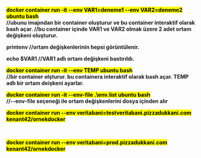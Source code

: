 <b><mark>docker container run -it --env VAR1=deneme1 --env VAR2=deneme2 ubuntu bash</mark><b>
</br>
//ubunu imajından bir container oluşturur ve bu container interaktif olarak bash açar.
//bu container içinde VAR1 ve VAR2 olmak üzere 2 adet ortam değişkeni oluşturur.

printenv
//ortam değişkenlerinin hepsi görüntülenir.

echo $VAR1
//VAR1 adlı ortam değişkeni bastırıldı.

<b><mark>docker container run -it --env TEMP ubuntu bash  </mark></b>
</br>
//bir container olşturur. bu containera interaktif olarak bash açar. TEMP adlı bir ortam deişkeni ayarlar. 


<b><mark> docker container run -it --env-file .\env.list ubuntu bash</mark></b>
</br>
//--env-file seçeneği ile ortam değişkenlerini dosya içinden alır


<b><mark>docker container run --env veritabani=testveritabani.pizzadukkani.com kenant42/ornekdocker </mark></b>

</br>

<b><mark>docker container run --env veritabani=prod.pizzadukkani.com kenant42/ornekdocker </mark></b>

